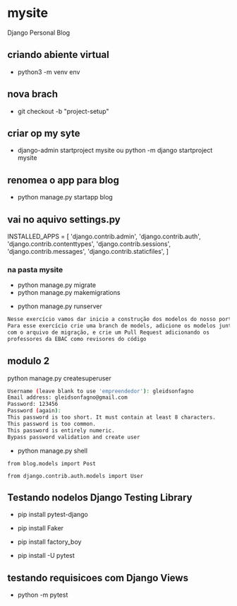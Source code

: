 # mysite

Django Personal Blog

## criando abiente virtual

- python3 -m venv env

## nova brach

- git checkout -b "project-setup"

## criar op my syte

- django-admin startproject mysite ou python -m django startproject mysite

## renomea o app para blog

- python manage.py startapp blog

## vai no aquivo settings.py

INSTALLED_APPS = [
    'django.contrib.admin',
    'django.contrib.auth',
    'django.contrib.contenttypes',
    'django.contrib.sessions',
    'django.contrib.messages',
    'django.contrib.staticfiles',
    <!-- 'blog', adiciona essa parte  -->
]

### na pasta mysite

- python manage.py migrate
- python manage.py makemigrations

<!-- *comado para rodar o projeto*livro de prog -->

- python manage.py runserver

```bash
Nesse exercício vamos dar inicio a construção dos modelos do nosso portfólio.
Para esse exercício crie uma branch de models, adicione os modelos junto
com o arquivo de migração, e crie um Pull Request adicionando os
professores da EBAC como revisores do código
```

## modulo 2

python manage.py createsuperuser

```bash
Username (leave blank to use 'empreendedor'): gleidsonfagno  
Email address: gleidsonfagno@gmail.com
Password: 123456
Password (again): 
This password is too short. It must contain at least 8 characters.
This password is too common.
This password is entirely numeric.
Bypass password validation and create user
```

- python manage.py shell

```shel
from blog.models import Post

from django.contrib.auth.models import User

```

## Testando nodelos Django Testing Library

- pip install pytest-django

- pip install  Faker

- pip install factory_boy

- pip install -U pytest

## testando requisicoes com Django Views

- python -m pytest
